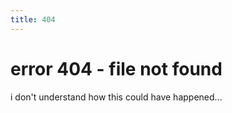 ```yaml
---
title: 404
---
```


# error 404 - file not found

i don't understand how this could have happened...